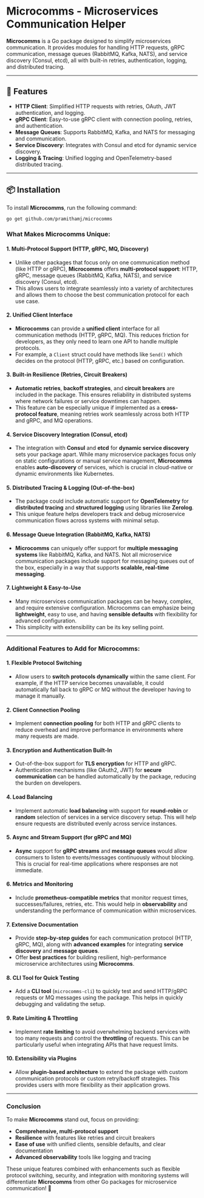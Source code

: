 # Microcomms - Microservices Communication Helper

**Microcomms** is a Go package designed to simplify microservices communication. It provides modules for handling HTTP requests, gRPC communication, message queues (RabbitMQ, Kafka, NATS), and service discovery (Consul, etcd), all with built-in retries, authentication, logging, and distributed tracing.

---

## 🚀 Features

- **HTTP Client**: Simplified HTTP requests with retries, OAuth, JWT authentication, and logging.
- **gRPC Client**: Easy-to-use gRPC client with connection pooling, retries, and authentication.
- **Message Queues**: Supports RabbitMQ, Kafka, and NATS for messaging and communication.
- **Service Discovery**: Integrates with Consul and etcd for dynamic service discovery.
- **Logging & Tracing**: Unified logging and OpenTelemetry-based distributed tracing.

---

## 📦 Installation

To install **Microcomms**, run the following command:

```sh
go get github.com/pramithamj/microcomms
```

### **What Makes Microcomms Unique:**

#### 1. **Multi-Protocol Support (HTTP, gRPC, MQ, Discovery)**
   - Unlike other packages that focus only on one communication method (like HTTP or gRPC), **Microcomms** offers **multi-protocol support**: HTTP, gRPC, message queues (RabbitMQ, Kafka, NATS), and service discovery (Consul, etcd).
   - This allows users to integrate seamlessly into a variety of architectures and allows them to choose the best communication protocol for each use case.

#### 2. **Unified Client Interface**
   - **Microcomms** can provide a **unified client** interface for all communication methods (HTTP, gRPC, MQ). This reduces friction for developers, as they only need to learn one API to handle multiple protocols.
   - For example, a `Client` struct could have methods like `Send()` which decides on the protocol (HTTP, gRPC, etc.) based on configuration.

#### 3. **Built-in Resilience (Retries, Circuit Breakers)**
   - **Automatic retries**, **backoff strategies**, and **circuit breakers** are included in the package. This ensures reliability in distributed systems where network failures or service downtimes can happen.
   - This feature can be especially unique if implemented as a **cross-protocol feature**, meaning retries work seamlessly across both HTTP and gRPC, and MQ operations.

#### 4. **Service Discovery Integration (Consul, etcd)**
   - The integration with **Consul** and **etcd** for **dynamic service discovery** sets your package apart. While many microservice packages focus only on static configurations or manual service management, **Microcomms** enables **auto-discovery** of services, which is crucial in cloud-native or dynamic environments like Kubernetes.

#### 5. **Distributed Tracing & Logging (Out-of-the-box)**
   - The package could include automatic support for **OpenTelemetry** for **distributed tracing** and **structured logging** using libraries like **Zerolog**.
   - This unique feature helps developers track and debug microservice communication flows across systems with minimal setup.

#### 6. **Message Queue Integration (RabbitMQ, Kafka, NATS)**
   - **Microcomms** can uniquely offer support for **multiple messaging systems** like RabbitMQ, Kafka, and NATS. Not all microservice communication packages include support for messaging queues out of the box, especially in a way that supports **scalable, real-time messaging**.

#### 7. **Lightweight & Easy-to-Use**
   - Many microservices communication packages can be heavy, complex, and require extensive configuration. Microcomms can emphasize being **lightweight**, easy to use, and having **sensible defaults** with flexibility for advanced configuration.
   - This simplicity with extensibility can be its key selling point.

---

### **Additional Features to Add for Microcomms:**

#### 1. **Flexible Protocol Switching**
   - Allow users to **switch protocols dynamically** within the same client. For example, if the HTTP service becomes unavailable, it could automatically fall back to gRPC or MQ without the developer having to manage it manually.

#### 2. **Client Connection Pooling**
   - Implement **connection pooling** for both HTTP and gRPC clients to reduce overhead and improve performance in environments where many requests are made.

#### 3. **Encryption and Authentication Built-In**
   - Out-of-the-box support for **TLS encryption** for HTTP and gRPC.
   - Authentication mechanisms (like OAuth2, JWT) for **secure communication** can be handled automatically by the package, reducing the burden on developers.

#### 4. **Load Balancing**
   - Implement automatic **load balancing** with support for **round-robin** or **random** selection of services in a service discovery setup. This will help ensure requests are distributed evenly across service instances.

#### 5. **Async and Stream Support (for gRPC and MQ)**
   - **Async** support for **gRPC streams** and **message queues** would allow consumers to listen to events/messages continuously without blocking. This is crucial for real-time applications where responses are not immediate.

#### 6. **Metrics and Monitoring**
   - Include **prometheus-compatible metrics** that monitor request times, successes/failures, retries, etc. This would help in **observability** and understanding the performance of communication within microservices.

#### 7. **Extensive Documentation**
   - Provide **step-by-step guides** for each communication protocol (HTTP, gRPC, MQ), along with **advanced examples** for integrating **service discovery** and **message queues**.
   - Offer **best practices** for building resilient, high-performance microservice architectures using **Microcomms**.

#### 8. **CLI Tool for Quick Testing**
   - Add a **CLI tool** (`microcomms-cli`) to quickly test and send HTTP/gRPC requests or MQ messages using the package. This helps in quickly debugging and validating the setup.

#### 9. **Rate Limiting & Throttling**
   - Implement **rate limiting** to avoid overwhelming backend services with too many requests and control the **throttling** of requests. This can be particularly useful when integrating APIs that have request limits.

#### 10. **Extensibility via Plugins**
   - Allow **plugin-based architecture** to extend the package with custom communication protocols or custom retry/backoff strategies. This provides users with more flexibility as their application grows.

---

### **Conclusion**

To make **Microcomms** stand out, focus on providing:
- **Comprehensive, multi-protocol support**
- **Resilience** with features like retries and circuit breakers
- **Ease of use** with unified clients, sensible defaults, and clear documentation
- **Advanced observability** tools like logging and tracing

These unique features combined with enhancements such as flexible protocol switching, security, and integration with monitoring systems will differentiate **Microcomms** from other Go packages for microservice communication! 🚀